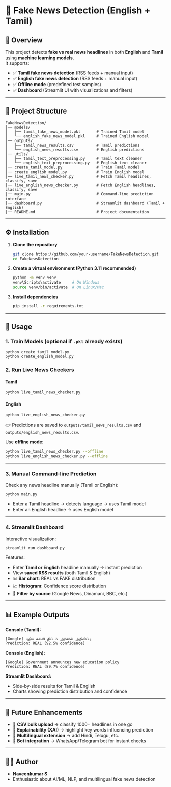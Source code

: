 # 📰 Fake News Detection (English + Tamil)

## 📌 Overview
This project detects **fake vs real news headlines** in both **English** and **Tamil** using **machine learning models**.  
It supports:  
- ✅ **Tamil fake news detection** (RSS feeds + manual input)  
- ✅ **English fake news detection** (RSS feeds + manual input)  
- ✅ **Offline mode** (predefined test samples)  
- ✅ **Dashboard** (Streamlit UI with visualizations and filters)  

---

## 📂 Project Structure

```
FakeNewsDetection/
│── models/
│   ├── tamil_fake_news_model.pkl       # Trained Tamil model
│   └── english_fake_news_model.pkl     # Trained English model
│── outputs/
│   ├── tamil_news_results.csv          # Tamil predictions
│   └── english_news_results.csv        # English predictions
│── utils/
│   ├── tamil_text_preprocessing.py     # Tamil text cleaner
│   └── english_text_preprocessing.py   # English text cleaner
│── create_tamil_model.py               # Train Tamil model
│── create_english_model.py             # Train English model
│── live_tamil_news_checker.py          # Fetch Tamil headlines, classify, save
│── live_english_news_checker.py        # Fetch English headlines, classify, save
│── main.py                             # Command-line prediction interface
│── dashboard.py                        # Streamlit dashboard (Tamil + English)
│── README.md                           # Project documentation
```

---

## ⚙️ Installation

1. **Clone the repository**
   ```bash
   git clone https://github.com/your-username/FakeNewsDetection.git
   cd FakeNewsDetection
   ```

2. **Create a virtual environment (Python 3.11 recommended)**
   ```bash
   python -m venv venv
   venv\Scripts\activate     # On Windows
   source venv/bin/activate  # On Linux/Mac
   ```

3. **Install dependencies**
   ```bash
   pip install -r requirements.txt
   ```

---

## 🚀 Usage

### 1. Train Models (optional if `.pkl` already exists)
```bash
python create_tamil_model.py
python create_english_model.py
```

### 2. Run Live News Checkers

#### Tamil
```bash
python live_tamil_news_checker.py
```

#### English
```bash
python live_english_news_checker.py
```

👉 Predictions are saved to `outputs/tamil_news_results.csv` and `outputs/english_news_results.csv`.

Use **offline mode**:
```bash
python live_tamil_news_checker.py --offline
python live_english_news_checker.py --offline
```

---

### 3. Manual Command-line Prediction
Check any news headline manually (Tamil or English):
```bash
python main.py
```
- Enter a Tamil headline → detects language → uses Tamil model  
- Enter an English headline → uses English model  

---

### 4. Streamlit Dashboard
Interactive visualization:
```bash
streamlit run dashboard.py
```

Features:
- Enter **Tamil or English** headline manually → instant prediction  
- View **saved RSS results** (both Tamil & English)  
- 📊 **Bar chart**: REAL vs FAKE distribution  
- 📈 **Histogram**: Confidence score distribution  
- 🔎 **Filter by source** (Google News, Dinamani, BBC, etc.)  

---

## 📊 Example Outputs

**Console (Tamil):**
```
[Google] புதிய கல்வி திட்டம் அரசால் அறிவிப்பு
Prediction: REAL (92.5% confidence)
```

**Console (English):**
```
[Google] Government announces new education policy
Prediction: REAL (89.7% confidence)
```

**Streamlit Dashboard:**  
- Side-by-side results for Tamil & English  
- Charts showing prediction distribution and confidence  

---

## 🔮 Future Enhancements
- 📌 **CSV bulk upload** → classify 1000+ headlines in one go  
- 📌 **Explainability (XAI)** → highlight key words influencing prediction  
- 📌 **Multilingual extension** → add Hindi, Telugu, etc.  
- 📌 **Bot integration** → WhatsApp/Telegram bot for instant checks  

---

## 👨‍💻 Author
- **Naveenkumar S**  
- Enthusiastic about AI/ML, NLP, and multilingual fake news detection  
